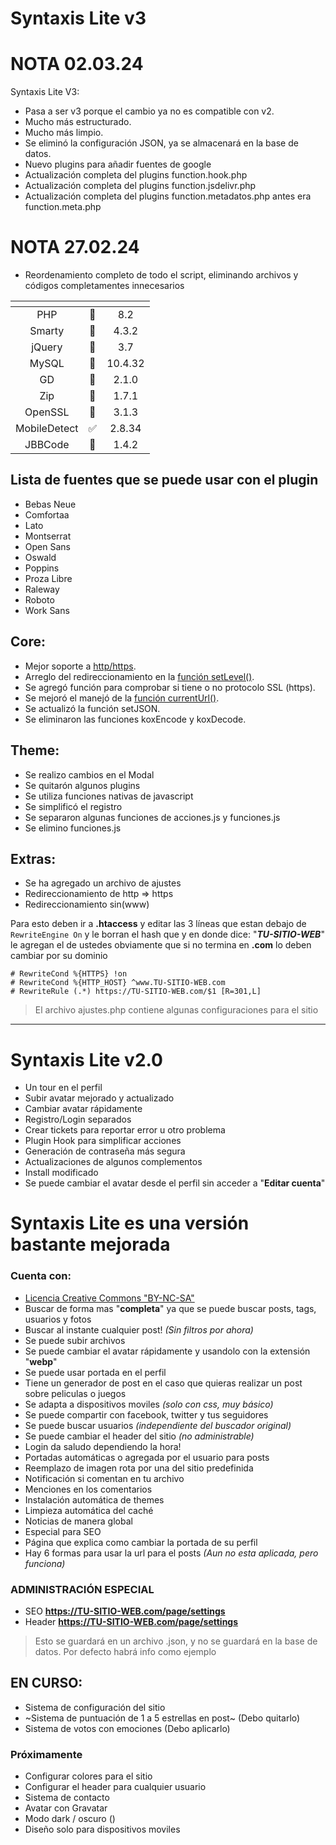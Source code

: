 # Syntaxis Lite v3

# NOTA 02.03.24
Syntaxis Lite V3:
 - Pasa a ser v3 porque el cambio ya no es compatible con v2.
 - Mucho más estructurado.
 - Mucho más limpio.
 - Se eliminó la configuración JSON, ya se almacenará en la base de datos.
 - Nuevo plugins para añadir fuentes de google
 - Actualización completa del plugins function.hook.php
 - Actualización completa del plugins function.jsdelivr.php 
 - Actualización completa del plugins function.metadatos.php antes era function.meta.php
 
# NOTA 27.02.24
 * Reordenamiento completo de todo el script, eliminando archivos y códigos completamentes innecesarios

| <!-- -->   | <!-- -->  | <!-- -->  |
|:----------:|:------------:|:----------:|
| PHP        |  :pushpin:   |    8.2     |
| Smarty     |  :pushpin:   |    4.3.2   |
| jQuery     |  :pushpin:   |    3.7     |
| MySQL      |  :pushpin:   |  10.4.32   |
| GD         |  :flashlight:   |  2.1.0     |
| Zip	       |  :flashlight:   |  1.7.1     |
| OpenSSL    |  :flashlight:   |  3.1.3     |
| MobileDetect    |  :white_check_mark:	    |     2.8.34   |
| JBBCode         |  :loudspeaker:  |     1.4.2    |

## Lista de fuentes que se puede usar con el plugin
 - Bebas Neue
 - Comfortaa
 - Lato
 - Montserrat
 - Open Sans
 - Oswald
 - Poppins
 - Proza Libre
 - Raleway
 - Roboto
 - Work Sans

## Core:
 * Mejor soporte a [http/https](https://github.com/isidromlc/PHPost/issues/10#issue-568723224).
 * Arreglo del redireccionamiento en la [función setLevel()](https://github.com/isidromlc/PHPost/issues/15#issue-568745572).
 * Se agregó función para comprobar si tiene o no protocolo SSL (https).
 * Se mejoró el manejó de la [función currentUrl()](https://github.com/isidromlc/PHPost/issues/16#issue-568747029).
 * Se actualizó la función setJSON.
 * Se eliminaron las funciones koxEncode y koxDecode.

## Theme:
 * Se realizo cambios en el Modal
 * Se quitarón algunos plugins
 * Se utiliza funciones nativas de javascript
 * Se simplificó el registro
 * Se separaron algunas funciones de acciones.js y funciones.js
 * Se elimino funciones.js

## Extras:
 * Se ha agregado un archivo de ajustes
 * Redireccionamiento de http => https
 * Redireccionamiento sin(www)

Para esto deben ir a **.htaccess** y editar las 3 líneas que estan debajo de `RewriteEngine On` y le borran el hash que y en donde dice: "**_TU-SITIO-WEB_**" le agregan el de ustedes obviamente que si no termina en **.com** lo deben cambiar por su dominio
``` 
# RewriteCond %{HTTPS} !on
# RewriteCond %{HTTP_HOST} ^www.TU-SITIO-WEB.com
# RewriteRule (.*) https://TU-SITIO-WEB.com/$1 [R=301,L]
```

> El archivo ajustes.php contiene algunas configuraciones para el sitio 

---

# Syntaxis Lite v2.0
 * Un tour en el perfil
 * Subir avatar mejorado y actualizado
 * Cambiar avatar rápidamente
 * Registro/Login separados
 * Crear tickets para reportar error u otro problema
 * Plugin Hook para simplificar acciones
 * Generación de contraseña más segura
 * Actualizaciones de algunos complementos
 * Install modificado
 * Se puede cambiar el avatar desde el perfil sin acceder a "**Editar cuenta**"

# Syntaxis Lite es una versión bastante mejorada

### Cuenta con:
 * [Licencia Creative Commons "BY-NC-SA"](https://creativecommons.org/licenses/by-nc-sa/4.0/deed.es)
 * Buscar de forma mas "**completa**" ya que se puede buscar posts, tags, usuarios y fotos
 * Buscar al instante cualquier post! _(Sin filtros por ahora)_
 * Se puede subir archivos
 * Se puede cambiar el avatar rápidamente y usandolo con la extensión "**webp**"
 * Se puede usar portada en el perfil
 * Tiene un generador de post en el caso que quieras realizar un post sobre peliculas o juegos
 * Se adapta a dispositivos moviles _(solo con css, muy básico)_
 * Se puede compartir con facebook, twitter y tus seguidores
 * Se puede buscar usuarios _(independiente del buscador original)_
 * Se puede cambiar el header del sitio _(no administrable)_
 * Login da saludo dependiendo la hora!
 * Portadas automáticas o agregada por el usuario para posts
 * Reemplazo de imagen rota por una del sitio predefinida
 * Notificación si comentan en tu archivo
 * Menciones en los comentarios
 * Instalación automática de themes
 * Limpieza automática del caché
 * Noticias de manera global
 * Especial para SEO
 * Página que explica como cambiar la portada de su perfil
 * Hay 6 formas para usar la url para el posts _(Aun no esta aplicada, pero funciona)_

### ADMINISTRACIÓN ESPECIAL
 * SEO **https://TU-SITIO-WEB.com/page/settings**
 * Header **https://TU-SITIO-WEB.com/page/settings**

> Esto se guardará en un archivo .json, y no se guardará en la base de datos. Por defecto habrá info como ejemplo

## EN CURSO:
 * Sistema de configuración del sitio
 * ~Sistema de puntuación de 1 a 5 estrellas en post~ (Debo quitarlo)
 * Sistema de votos con emociones (Debo aplicarlo)

### Próximamente
 * Configurar colores para el sitio
 * Configurar el header para cualquier usuario
 * Sistema de contacto
 * Avatar con Gravatar
 * Modo dark / oscuro ()
 * Diseño solo para dispositivos moviles